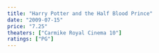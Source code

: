 ```yaml
---
title: "Harry Potter and the Half Blood Prince"
date: "2009-07-15"
price: "7.25"
theaters: ["Carmike Royal Cinema 10"]
ratings: ["PG"]
---
```

